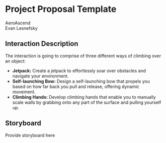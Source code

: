 # Project Proposal Template
AeroAscend  
Evan Lesnefsky

## Interaction Description
The interaction is going to comprise of three different ways of climbing over an object:  
* **Jetpack:** Create a jetpack to effortlessly soar over obstacles and navigate your environment.
* **Self-launching Bow:** Design a self-launching bow that propels you based on how far back you pull and release, offering dynamic movement.
* **Climbing Hands:** Develop climbing hands that enable you to manually scale walls by grabbing onto any part of the surface and pulling yourself up.

## Storyboard
Provide storyboard here